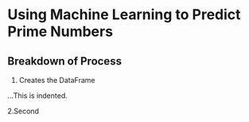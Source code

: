 # Using Machine Learning to Predict Prime Numbers


## Breakdown of Process
1. Creates the DataFrame

...This is indented.

2.Second
